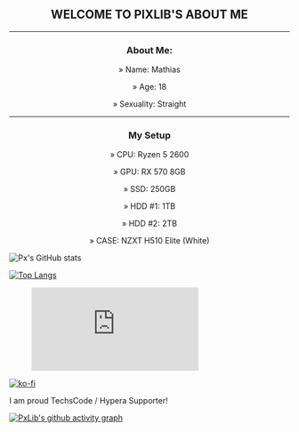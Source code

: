 <article align="center">
<h1 align="center">WELCOME TO PIXLIB'S ABOUT ME</h1>
</article>
<hr>
<article align="center">
<h3> About Me:</h3>
<p>»  Name: Mathias</p>
<p>»  Age: 18</p>
<p>»  Sexuality: Straight</p>
</article>
<hr>
<article align="center">
  <center>
<h3 align="center"> My Setup</h3>
		<p>»  CPU: Ryzen 5 2600</p>
		<p>»  GPU: RX 570 8GB</p>
		<p>»  SSD: 250GB</p>
		<p>»  HDD #1: 1TB</p>
		<p>»  HDD #2: 2TB</p>
		<p>»  CASE: NZXT H510 Elite (White)</p>
	  
	  
</article>



![Px's GitHub stats](https://github-readme-stats.vercel.app/api?username=PxLib&show_icons=true&theme=cobalt)







[![Top Langs](https://github-readme-stats.vercel.app/api/top-langs/?username=PxLib&layout=compact&theme=cobalt)](https://github.com/anuraghazra/github-readme-stats)














<figure><embed src="https://wakatime.com/share/@PxLib/706c4cbf-0ace-4e97-8017-3e1a5a787d05.svg"></embed></figure>













[![ko-fi](https://ko-fi.com/img/githubbutton_sm.svg)](https://ko-fi.com/R6R7AJKB5)







I am proud TechsCode / Hypera Supporter!


[![PxLib's github activity graph](https://activity-graph.herokuapp.com/graph?username=PxLib&theme=rogue)](https://github.com/ashutosh00710/github-readme-activity-graph)


